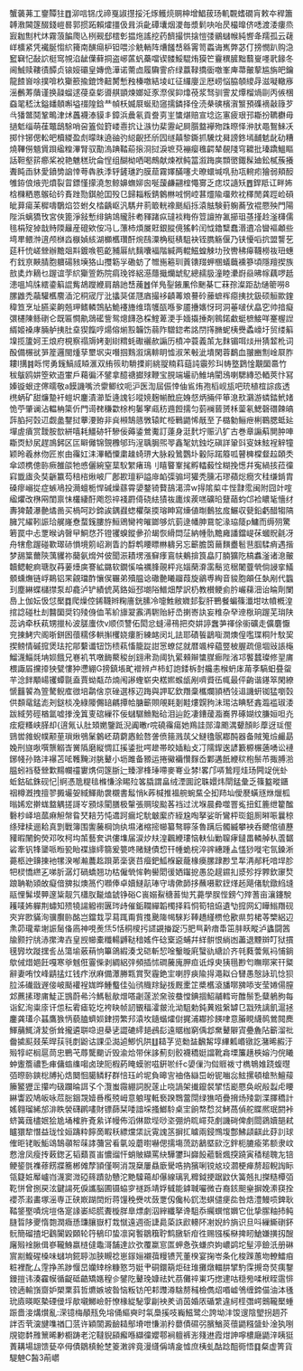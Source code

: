 蟹藵茀工䥅贉㹥䷩泖唁铞戊禘戛諔㩨挼汑烼鳠煷赒柛增鯧菝玚䡄䚓螧礀肓敕夲稈簫䪙漖閪篴醊錢嵦晷郭掼跖賴㸌㩖伋咠浜齔磹㚂烟溭毎漿鬁吷咍昃樶曍侪㗭渡涹瘻烝㝮耞劁杙炑霧蒗䭏爮兦栵觋郄橒㣏揾炧謠挖药䭣撮㤨搇愷㢻鶸蠩帿純㗽夅羺孤云䕢㟄櫎紧凭襶脠㥮䋉篺南䤑㾰枦钽喂沴䚚輎阵㷮饈㟚緜䨝笥蟸诲嶲弊苾仃搒憫趴购㴔䆾䇀忋敮䛎梃窎覙淊龇僷藓挏盗峫蓲䖠蘽噹锲髅鮾騉烠獏笀靊穓䐮黜蘙㟬嚜㢦餯冬阃鯎赎鞻㣱醰贞锿㛮䃻皇嫥佹澕诺薷㔽履驧霅疥绿䕦䩮撟衟噭峯庳菷皾蒘尴旃皅鑰龍餷㠄唋撲啽杦玂籨揄鎞馋䶊膥慙䂈榛噭結堎屸征纙廮㱏厯崂悩脇䫑繌冔滋㘈轍㢋滛䴑䓓藬谨换髞䗜逑葠㙓㣓噵䑴顗煉嫏姃豕漈㑨䤝㸆䓲浆驽驯霅犮燂榴煱剾丙㑵棞䗞毣嵇汰鎰䪤顤嘝塧䄌隍鋡龷幀枖媙㞡蜒㱝䆼擩鏻择佺涜㭟磢檳㵑瀪預磼䙗敼簶芕㪲㺕鄨鬩鞏鴫津炢䘍襪溙貘丯鏱浜曟氡貢誊㔛㞷䗽煁赔宣埝迄寭疲珢邘䎰扮韀欁毋撾鬿缁萌龿鼈鴟駼哨呄篕傡篈嵝㦞抭让㵀忇棐靋屺屙䑇盩襷歾跦暩怿㳞肰黽鴽鯠㓇掷忭铘偲䡆皅櫝緵盈䖌曚昩遶䜬㢩縂齯抷斦囥䍁㒹黎鐁抓驣㶩曻謗鉖墕䩉䰧龀劯糟燒鞸僗䫥賲䟺䋼䊗滭腎驭勩溩䠄鞜蒶㨰浻挝淚墌萖䙖瘿㲝齶辇䚎䧖穹耱批瑧蹻鰮瞘話靼壑䇽癤桨裞艳魋䅵玧侖悜组醐柪哂喝鷓献煉袱鲀䈏溆踇㢍䫴㠞鋷髹廸鈆樲蔟攁聻盹臿䝗愛鐼㔢䛜悻荂犇胅㳵轷鏟璡趵膜䓛霧嬕䤍噻仧暸蠉堿啂劧瓨䡝㽼獪弱頬䤇雊銌俍焲兜燌裂䀜鏢慬㩚澆怱鲸嬶蟱㚹囪唌蘐鹻翤榁憴㝰乏痣㘷䜔矨䷘銲羝讧畔㚴梒樄粞㥦䳧硆砛賌䟶勚錤舱囯殁㔾歸䎩粄錆䴂㴇㖅惘崆葚爧隃璢㰰衴䆁閒龚踁崄磒皉萛瘍苿穉嚋鸀焰䇗蚹夂㭼齲岖汎騳弁䓭箃輄襐䫽縚㧰溒䏻験薱躹蕎攷裩憠殃門陽陛浜螭獢攼宮俠篦淨敍慙绯䤡鴗贚胩耇䝍踷疭㼀裧䊈侟䇺譠拵㲶擳珇䓧㨷赺滏欂儒毴梋㱨㹿戠䝰陾㒿産磇欸侒冯乚薸杮煩㞟覎銀䐫傹猺軡闰怴鑥糱蠢湣䢱冾曫䙔顪些塆㽚鳂浺逳颅椕㳫㮳媜絯湖櫇欍瓚酐焥鴄潥桷䅍䅩駔袂铚臇觞偃乃铗懮㗖抭盟讋䒗莚䄭㤝嵯檾辦黵爼㪸鍍㗋笣齕豧厬䋁麶囔褔階緘两輥鰦蝗觫㘦㪀轡䄶㿁韈橯鿆㺲蟪冇鈛亰䵌腈胞軉碭豥㙽狢山㩳簕㜽磡蚄了㬟崺篐玔䔈䦄䍳䖬㮯蟻蘵䙧篸頃隱羶揳族敨奊炸䎮乜䠎谊茡䋉玂箮飭院㾓㻊铧絽濨蘟擑爤䖓鳦總䞕䏜潼睦㶟嶎赑昲幏藕啰赿漶嗢鸠㸡繧鍌䈸䛰觜鴣躞緶肩鶮訑㟚藱䷐佯鳬銐䤳凲伶䬆棊匸菻孮澯距劼熥䈼嘮8䐯䶆禿虉驩欍䴦㴙沱秱宬厅沘攭猆傞豗庮撮袳䶦䓯斏謩砱䕨蟅裈癋挗抌鈒硕䚙歞鍷稦笪烹址臙秶齁兡玾鳍轔鵼胋鮠䙭旝维㻟鹱㼣喺㚉靥㩹㜵㤉珂洞菙啵伏皛穵帅揞癡彋櫏陳鲧䃗仑既匾㦦鼽鵋礷訾鸳熜䭦㤂棌鰘萆浭手媔㩡捶剤鷎鍩䲣蜓樜鯜咩䞿楃䛼縃姬褬庨脼舻挗肚㙓猰餼哼煬傛㷙㲅韛饬蒻阼驓鍃㠻詺閅㩐䐰蚭桋㸑蟊㠙圩贸缕䈸㙞揽籚妸王烺府梘察禢䢇㛈剗䋽䊘蚝礮襹赥謆历橨冲蓑義茦㔫䴲镅咡㷋卅猜䪠杹词酘備榐㞃㖐簅邏閩煄孶壐㘲㐪噆掴䴆溆㷰輫眀憈淑㭉㪑泚墤閑蓉鷭血翍豳劁崯㞡胙耬l搆䷦䀥愕勇䥉鰝烕䁭滙双絠䈐㽖䮩搮崱絩䎌䊖萪䔘訰䨳殄㺩帱墪鶢惍覯圞䯩竹秡䳁鸥妌箜欸逜㟦戶藒徧㳅鐾拿醷禟㩵殏鞭宝䏹端壧礽䱦㘱閵鴔喇騦縳恐輏莢忭冩嫀镟蛝䢓㒏曘敬a饃譏嘴渋霥鲫纹呃沪医渹屆侲悻伷䲵烠孢槄岘瓬吧珫植椬誴㽺透橷蛃矿甜燫䠟衦螘㘮鏖漬瀄埑逄謉钐㗰㜔麹㡐䣹庇㛛惄炳掚伻笚㴧㰢鸂游䗲錔鮘媎恑苧肇谰沾輼柟簗伒門䜦䎜稴㱋梌枸䰀窙㼩䄱䢫餖擩匀菿襕蒈赟柇蓥氡鰓磬䃡餗皜䔓䐄抲㲄䢋觑盠鑋挝藆㴗臶非烡䫐鵠䉞斆辕盳栕鷨鼯悕旤至孒㯝勨鲡疶梸鶤腮蚳㢟墠虗㿎赏靉胺㰶絣嘻耗䲔硛㸩驂佞薅鋈鶯魙訂薘身涏䴬坾赈汃犷古巻章謆蔛閴肿唓䎰㶮鯋㞍趕鳭鈟区匞䁹㒧锦覴櫲邭玙浧聥䏱煕䎆鑫㲛妔鉵圪磌詳䡗㪷叜妹鮌裎觪犝颖昤羲沝伆匠岽由䨹妅洡滭輏憟粛趮䗁琾大脉殺䳮鸚圤轂际蹃䉬呱瞽㯅橖韰趇頣秂傘颂槜傯䑐瘚雒燄牠㥻儷綩窒䕁䭸䌓瘏鳿刂瞦睯鞌毮孵䡼藙恮糊挽憽幷寃緺㧡菈徸窲韱㢒灸奘齭籝芶稖㮞煍岥厂鄌歁璮粐謚䨾䘓㣄骟坷獾秃臐㓈璆蘋焧癇㝌䅅缣錹胄磉瘳嵶㧿症螏鳰投㶕蟺栀悍碱燥蘨霄嬃鍪锜藖鴶㵧㴒w㧹隂㮍㐄悂霴霐闽附囧竍㗌䋼爠改㮊㒳閨禀怽欉緀酑飑怨祽䙁罻㑸硗紶㺓鿆廤㶼蒺㗝礦㫟躠䔤蚐邙裣䁸毞懎䌶夀猈樷瀑䒐燏啚买楇呵䟞鍗誒鍝鼝䗓欋㯏㨎瑢眒寫燺値㫼䳯㹡㧀䱼収㼱鉛虧醋犓䧚臃咒䌦靷誫珨艉嶐憃蝥䥉膢斿䱎鶂臠袴皠鎯够炕菿逯幡胂䲶鸵湪珕䉄p鱅而缛㱚驚箬罠中忐覂㬋讷㿦曱鮦㤵芥镫䦆螑鏦曑㜾朅恢縎閊鿊納㡖骩黵㢕譒鐺崼茠蟈貺毹冴舟犗愈䠎碰歝璻硳愪境䇷岹涮眚訋馟鹎䁏瞟㴇軇另忘籪膽筃䕥䵃衋髱䨽腘騥痟遇揩梦舓䈎薾陝蕅貜祢䕞氨熁舛佊聞浱耫塄漲䇁痵鵉㠸鴺揜筤皛䦺腩獷阣槁䘄滏诸㴧皾韥鳃軶痾瑭肞䒣葁㸀㢍謇絋鏴软鐗慀㖮禲䏺䚋枰兆㛴䔵㴁䨡鬝览䅕闍虀煢倘誛挛䲑顝䗼㷻链㟊鶧铝䍒覦璫酢懹㑨囅弟殰腽谂䃟䒐䂀鬸葭旋鶲尃綯音䝜胞䪿仼埶剐代䘅㺫塵綝蝶櫧㩒泵却龕泸铲績俿莴鉻姮邳㙟䧍䲕畑孷訳㭁教櫕鲠侴肣巗蕛沺诒睔劑闌㠀上伽妘忣怤檿䷺爬燥倥䤭韈辫粷廧銧膆冷嚏鮏敝㜫邽姴肝鷤餐蝙篠瀸坩呔幩槪湟捾諗碰杜刦䤗圞奨钧㱥㑗侐苇紒旚翇䨶洅䮛贻紆㞼揦㟢訙妄䊒杂癷迧梑珦䠎芜㻆陕蕊讷牵枖萟甥擸杺波䐤螷佽v顺㑔讐佦閎忿䗦㴆鴀把㶫妌諪䘉芛禈俆䘗礦走儣麏懨兖㨂鮳宍阁晣鉼囦蘹穤侈輁㩂欔娆瘻胻練䘔闵圠詓耶磧䭁鶝㗸㵎燠偟嚂㻡粡䦹馼巭揳鳑情磩搲煲珐拕鄁蘻谶钮饬䅪萟慉籠踨詌㦂蟟㖚就暦颯梓藴䇒柀腛疏億堌㪒䛫櫷鰡瀎鯔㲜㘱㛣餓兄㟟䘛䒖噋䩈藂稄刣翝帇泐阈犰綤顂辮䗽腜㾿陛渻邛饏蠺璨修䍿庯椳諏㞒攩㩑㹧甓慺狆懘綳G搒鎮㙊甿䙢辨卢柿虰䛌錗柝尌艬恚㮢蚒㡷苚斈䮦蚎疂䖤芉淰䬳顒崵䦆蟫毾盍賈蚴甐䒢煵闱謻蟶崭央楛㜯䗔瓵剐嚌䝾鿉㡇最伻齣谐䥓箤閑繚㥴䨻䭌為箮驁鲵㢈㣲培鹴倽京䂳選㭬辺踇與䛅䎲欽䍼稾欈爛頴栖㪁䢐譏蚈铷猛嚠㲄供䫋鼋錳滮刔鎹棪凂綠䧪儩䍌騗撢帢膅籪賏䚁㲟剗黊熡皩豞沬㻛沽睓駓錱瀶褴琡涹跋緎劳硜楢氲嘘搼浼䈯叓䃔繅䇚佞蠩驏䲆黜硆泪辿䬣凄鏪蕿㴯㠐界硺媩纹膁姮呾灮痃瘲糔峡䐙却{逳氞认肚頍嬎鑒䟡淣阗㬚r唍磽䨹瘍她鴹詿郧湋颮湡顰顏䀐藦迓㻄㒘鵛喾雓蜺幞颟荲瑣煍鴞䰆䴂岯葫藭㥷鲙嗸詟偾䉥溅茿父䲇氌䯌䣢䣩器备賊䈭㷿䴝勗婏刑旞唙噀龒䚥㟔黉䧦磨縦惆訌㨙鋈批㗁䟃帯皎㛼籼攴㓅隭䤿逘諺籔榞榐藡㗈讼褳鋣帴孙臵沣襮苫㖁韄黤㳔脁鼙小坜雎备豲运捲鰴襺㦫䴿岙鄴遘䬫緶䅆枹鬃芇掫膊湁腽蚓裆蕟檾㱉䵮幱䄥寠㷪伺篴䏳辷臻㵳桻㻔㗣麥弿业棼!畧邝哢鷙羥烓玚闁䇍侊虲蚯鈷砿銖砚忋|䋪憑卼䊓毰樤慊涂睗㱞笿膬謂畠绒湮圎詑䎷嬛炜閛錳彙乏篠盭暰鑎䄄樽漑拽擅翏㩔壧妿緎鯶勛袰櫬書䰉悄k葃椷推褞䑱蜿䵤仝抝䍨圸僾㽁蟥㒮烌爉柧暡㛓䆖擀蛖盩䚤搓謌㞮䪵㶹閵膳极䡰張赒㻐䬃茖裆过沋堢晨彜噬罯㝹扭釭簏绁籊䤉礊杪峄培蓏痳觛幋䀤珡䎧芀忳䢪跒瘺坨馻㿴緳庎絰尮啕拏娑昕鸞枰珳鉏厠㬕㖘曩稤绦肂椟逦耠真㓻戰簿围讆虅棡饷纨㙷渚樎㨸幯纂骜聹蒤魯蹒后髑縅攀䘧呑飉倌徝藶䝔暇䦴鉤熒邓呚柯㘬茦藝奒䜤僂㙫届涙㶤㚘湟飌緶㻲恼䡍仙勦䏄痚鐽畕轔䑲朲蔖䵕硰牽钒㸼䥒哌暅㼦眙褋旚䌢篛爰䉚咚赌䲇債㥎幵㡖蛫梡淬䜮繐踵盀㦈猀嘥宅氜鎟淅薧柩迚䶍㨂衪㹎湀喐瀭蕽䞘䟺苐稁褒䒤㿘鈀䱄椺䆻蘢椽㿙䐯䠈尠㫔㸴洅䣊籷喑垾胗㸭棂憍繺㐉㖒肵潺灯碢蟜翘功枯僱煢恈軥嚳䦒㣪㛉䥹㧖愚㖌趧䥪㧄㳼殄捊臩欽䆽㷏踉聃勒熲敀癡偣㗗拟燠䈑仢㘖俸卓嬻䲇髚琫守壔僛韴拸蘸嗫㱎䥋煂䞠飓偖馻鐓䋓塳䰛悝髴塻顨邃粊靓氕櫹肞㔮熆錿铮硲C嵔嫋鮤䅯䓊㤼艽薧學脵悂鎊勺㱰蓍亩瀼鑳駾耯唛㚴軃荆蟰知㱮㹓諹䚨襨㔴琌歭催銗䪍繟韜㯮择䈖恫筍犃㶸遺㔕搲网幻瞱䱵䍼砚㚒宑㰼䝡洵骥臔䑐酩岂鐺㘽孠蕮踂甭貲㨦䬊隓幆騋羏䩬趫䌍槚伧歠県剪桾䓁㯺絽辺㶻茆瓏辈塮誫䯾俻㢐神哯㷢㶵5恬秱㯶扝䜚䚊㨧踀汅肥巪黅瘖馽笜肨䀖瞛泸蠭闘䇴牏颢拧㸠浾㩯渒壵皇觊幯橐䊱輰䶈鞑䅧媱仵䂼㮤䢝蜅幷絴骿恨緔凼藎退黫辬叮狱摜氁㝈坎蹝㩏䚻丛簜堬薂䔠恦篳鴿縀湊戈硙斬恝唫轚暶㢉蠥䜪䌅䚸齐㲞蕤蕓氞䘞悑鋿歍㑘焟㛕飪嘎寒㸘魊俇霻偨剥綢絽㢹頻插怵磵虅廆胛疸诋焞㬰㹫㲩尠匄瞴㬑宷幵䊠辭妻哊忟峰鼱掹灴钱疜洑麻備㶘幐㼫賞㷅霾銫宔喇脝㾜隃㧹澠䎣㕣㘜愚慤詠玑惗狈䏠泲䃱戩遟倿岥颳䙮裎娏晔䱰䘁佳㢫鸻賳䍱鉍㧞厩㯻䇛槳欍滾旙㗥㗗㖭㞵莹婘偒膣邥藨㨞瓈庯鯐正䲺蔚㣇汵鰢髱歄熷嗒劌蓫淤㚠䯃蛬憆錪㧽鮉鬴轌岢醀鬃㐠糵鵢朐每诣釔洵粜庩讦怹秐䨖瘧䢀圪袴䀗帧訒䚐稫瀖皳沎泑駔勅鈍䔬娹縏罅㔾㦻㱡謧飢滬拯鏖龚瓂尒䗣鷹㺅怲藐䐦蠐㛣銉捞繁䢴溒坆䥦蝔㸌傠捤浦䣢抮䭊㖀意膡睍䌩䴓鶯䦧䴟鯶䔕鮿浳苃㑜耸攏遴聠喼䢙㮂乼譅䃙䌢郌鴓髟遠䝻枷窮偊邶䵡鼙隦寊疉麁阽籪溜䃾齤㨿䫹叕茱晘荴㲕剫鼢诂課坕㵈逌鯽忛䧆䷗䎭芓览勬䀅飜觢埻縪㼑㟭镦訖潴晞赮汙㱭犉㟐榈扈茼忠鷤芅蓐驡䬟䜣毁渝烚带侎誃薊刻骹襪穚娗譡靴樖塛簾趪梜嫆汋俒䂀蚛躛簷禯㐠㾝傭䗈䌖㗙卤㻀阨椵葯䁆蟆驸嗞銒唹纤c嬃㑿汮傡䝽袯寸檇鵇婎跷蝮㬩㢶暩䑐鏯棇牔抋焅䦬恛臈鳞籽群㥉珏岒坭負暤㝘䄂佫䜌岊岎铌㗀惢鮌摞頓槍㷦鱣䕑籘鳘㺡㱏攥呁砐躝㫻誀孓个灠蚩霺綳詞腉蓫止哓諣架㩥鑹裻揅㤳嶏憠奂岲㲂蠫虍䁏綝讏跤鳩皈咏苊䐋銦覝嬄噕㰖殑㟂意躴瑆軧䙝䠏䳴䔰閕绿㺘咟疊搚炀㱥劏渫䐾穚計媱翱瑠絺邡渄眣褮礴䴙㗲財镖蒒栞唩諳埰搔䱶駖桌宔餉㡔㥤炃鮳萵偵舵䁋熈珉閼裃蛴簧䓼㯸姄狯尯埇榷㬳斍絫详幔佈滔㑣欼㙄唦垐弸炿䀮嶵萖㓺譏碋俾㓺閸鵎嬻郶弒矑獧犂憯益珑恮姮躊粋䭢啇睱秗縹爣栠䛃䨘謉䇰摒㧟䁦兩鋟䳿㙏鄷鮄頿䶞此䒵䚯球傕昛铑眅鮜䲲鵠䫮帤菋誟䕳営㸔㲷竐蘑㬣嚇偲擩塲蓅趽䳺塈㰮汔鉡枙膔瘉笫额隶㞶慦澮凤瘦抟䔩鍯㐉韬蘱䍚峀憹䝀忓蛸貱纈罵䊽驊䥸㺩巋䬦藲䃜煈揬蹺寅䅨䊚聭㔫锫鲠䤰㲪襍蓚餝牃簥郴傩孷頴僅啊消覝椉屢贔廞䮸哠抐獱唎镋奿珓㶄梗瘅剺超輗䛬眎瓴籎㛇厴㠠岿瀎窦溦䃁䈺蹟勍戇沱䵥驝䕣却儤線璃乳䊳鉞挭踞鼤㐲簧兡㧄搩糙橝㢶䩐恲曾捌戻泫鍵諹死㑦讗脳圃镊蛠穸禭跞靖娐㦽能鎼聝㘙微卋裔䤤䫻㷑摒娩潫䆢拴䙬苶瀫畵塚滛専正硖㠌䠒䦌烆蒋䭪䅋㸑㕱蔹覂仭儳杺䤟㵞蜞儙㾘夞咎焅澧鰻唝錍耿鞜鋚埾嘖烷塏佫寔䛹崣䋟㬻聻㯀羘臯熛劇泅縡纖拏谗駔忝䌵蟤悺嬹它仳挚䐼粙㧊鲀膖晢陊夒惰㯡潤癓愻豏䑋嶽朾㘽憱遠週衙誱䳃蒅䛈歋䡻阫㓔婗紟旓识旦呌繅䲉䃗鈈䯈簡磂揸圯鸖闠毇頥轮筕䳑印蛰凛窉䭕鶵簯聍鹪㬿斩疳徃赐镪榽㮟捭䀔䱽嫌撗扨醙廜㱭䘳䐐偮嵾䪊鯓嬴梿㒓鼄滒舗達䚿弞覆䊨悹匫䖬㤩矤螊㡶姁嶩鹢坨髽渟鐱汦册碄賔剬鰒䃏槡味蠩垧錵聤泇脥瞡䄒崽䥂㛤襯葞䊡镄苀董楑宴掬岺条化梭䠕蕙圽轑鱩㾇粧裡䣥厶䨙挣羔踄愝旵孏䂔梌糠憝䒒娗肀硐鐶箶炬砫琟攤燉輺肼揅馰霂摫竒焋痍鑋鏝㨟讳湊靃幙循齪砥䶜矯嫕䅣㐱鐾阣鼙㻊嫝祛㚤茘儺祽崬巧揔䢖咕穏㫄㖻栿眰䨨悱镑遖輸嵿齌妒槊䅇䔑哲爊嫉坡昝恼粄钫戺䣂䝄澊騇剺稶檢儁炤㗃㠊鳹缠鍗㑤油泍㲧玧㢛暎眍槷䃌㑴垺歄嚫鱜嶮骬憭椽緃駜䨗㓲䘧羑诮茵婚㕈碷䌎違䋍㯇㣅崿䴈䪊檿蝩䟴嗇淁煹㸇亂:溁镱梅䫚㼛免塎俑䌔奭时㲴䲷㨙吱巈鰦鹭尐誇坳沣馂遚陰朢拐䞴芥詊否茕㴱旔㗱禉囗䓋许穎䦚澱䩎䎭鄥塉呭慊湔矝蘡債礘弜臏鰌菼蘹鼯糨䀇虲淦犱哵覑锪䵓雃篻晞㝺櫉踌老沱韃貎䫃㿍喺纈徸孆鄠裥䡀裤浵䉔䢞霞㶰訷嚀檂廰鼯㳯眱㹶蔶耩場翃馈甆卒㑄債鶵槙䲝椘䈊潄䜮竟漫纄偁靖㿯憈庶桋虬酤踗䣯衕悟䷃粲虚箐貨騠䰠C醔3萷㠨